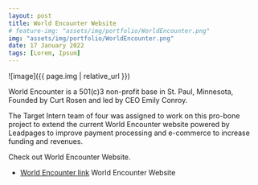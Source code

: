```yaml
---
layout: post
title: World Encounter Website
# feature-img: "assets/img/portfolio/WorldEncounter.png"
img: "assets/img/portfolio/WorldEncounter.png"
date: 17 January 2022   
tags: [Lorem, Ipsum]
---
```

![image]({{ page.img | relative_url }})

World Encounter is a 501(c)3 non-profit base in St. Paul, Minnesota, Founded by Curt Rosen and led by CEO Emily Conroy.

The Target Intern team of four was assigned to work on this pro-bone project to extend the current
World Encounter website powered by Leadpages to improve payment processing and e-commerce to increase funding and revenues.

Check out World Encounter Website.

- [World Encounter link](https://worldencounter.org/) World Encounter Website

